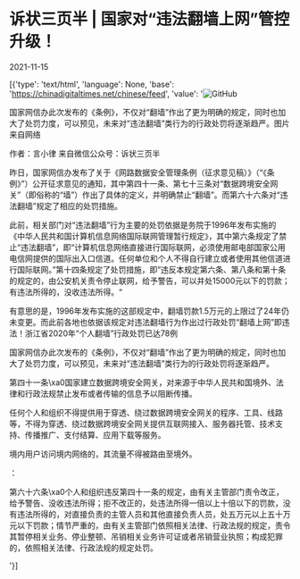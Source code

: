 # 诉状三页半 | 国家对“违法翻墙上网”管控升级！

2021-11-15

[{'type': 'text/html', 'language': None, 'base': 'https://chinadigitaltimes.net/chinese/feed', 'value': '![GitHub](https://chinadigitaltimes.net/chinese/files/2021/07/翻墙.jpg)

 国家网信办此次发布的《条例》，不仅对“翻墙”作出了更为明确的规定，同时也加大了处罚力度，可以预见，未来对“违法翻墙”类行为的行政处罚将逐渐趋严。图片来自网络 



作者：言小律 来自微信公众号：诉状三页半

昨日，国家网信办发布了关于《网路数据安全管理条例（征求意见稿）》（“《条例》”）公开征求意见的通知，其中第四十一条、第七十三条对“数据跨境安全网关”（即俗称的“墙”）作出了具体的定义，并明确禁止“翻墙”。而第六十六条对“违法翻墙”规定了相应的处罚措施。

此前，相关部门对“违法翻墙”行为主要的处罚依据是务院于1996年发布实施的《中华人民共和国计算机信息网络国际联网管理暂行规定》，其中第六条规定了禁止“违法翻墙”，即“计算机信息网络直接进行国际联网，必须使用邮电部国家公用电信网提供的国际出入口信道。任何单位和个人不得自行建立或者使用其他信道进行国际联网。”第十四条规定了处罚措施，即”违反本规定第六条、第八条和第十条的规定的，由公安机关责令停止联网，给予警告，可以并处15000元以下的罚款；有违法所得的，没收违法所得。“

有意思的是，1996年发布实施的这部规定中，翻墙罚款1.5万元的上限过了24年仍未变更。而此前各地也依据该规定对违法翻墙行为作出过行政处罚“翻墙上网”即违法！浙江省2020年“个人翻墙”行政处罚已达78例

国家网信办此次发布的《条例》，不仅对“翻墙”作出了更为明确的规定，同时也加大了处罚力度，可以预见，未来对“违法翻墙”类行为的行政处罚将逐渐趋严。

第四十一条\xa0国家建立数据跨境安全网关，对来源于中华人民共和国境外、法律和行政法规禁止发布或者传输的信息予以阻断传播。

任何个人和组织不得提供用于穿透、绕过数据跨境安全网关的程序、工具、线路等，不得为穿透、绕过数据跨境安全网关提供互联网接入、服务器托管、技术支持、传播推广、支付结算、应用下载等服务。

境内用户访问境内网络的，其流量不得被路由至境外。

：

第六十六条\xa0个人和组织违反第四十一条的规定，由有关主管部门责令改正，给予警告、没收违法所得；拒不改正的，处违法所得一倍以上十倍以下的罚款，没有违法所得的，对直接负责的主管人员和其他直接负责人员，处五万元以上五十万元以下罚款；情节严重的，由有关主管部门依照相关法律、行政法规的规定，责令其暂停相关业务、停业整顿、吊销相关业务许可证或者吊销营业执照；构成犯罪的，依照相关法律、行政法规的规定处罚。

'}]